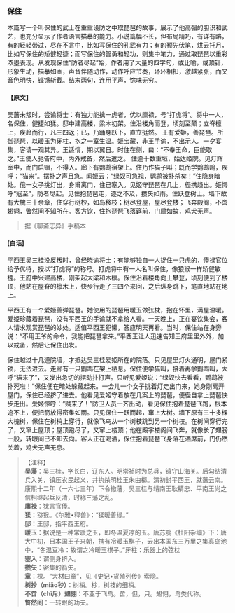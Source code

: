 <script type="text/javascript">
    var head = document.getElementsByTagName('head')[0];
    cssURL = '/public/liao.css';
    linkTag = document.createElement('link');
    linkTag.href = cssURL;
    linkTag.setAttribute('type','text/css');
    linkTag.setAttribute('rel','stylesheet');
    head.appendChild(linkTag);
</script>
### 保住

本篇写一个叫保住的武士在重重设防之中取琵琶的故事，展示了他高强的胆识和武艺，也充分显示了作者语言描摹的能力。小说篇幅不长，但布局精巧，有详有略，有的轻轻带过，尽在不言中，比如写保住的孔武有力；有的预先伏笔，烘云托月，比如写保住的矫健轻捷；而写保住的智勇和轻功，则集中笔力，通过取琵琶以重彩浓墨表现。从发现保住“防者尽起”始，作者用了大量的四字句，或比喻，或顶针，形象生动，描摹如画，声音伴随动作，动作呼应节奏，环环相扣，激越紧张，而又音色明快，铿锵斩截。结末两句，连用平声，馀味无穷。

#### 【原文】
<section>
吴藩未叛时，尝谕将士：有独力能擒一虎者，优以廪禄，号“打虎将”。将中一人，名保住，健捷如猱。邸中建高楼，梁木初架。住沿楼角而登，顷刻至颠；立脊檩上，疾趋而行，凡三四返；已，乃踊身跃下，直立挺然。
王有爱姬，善琵琶。所御琵琶，以暖玉为牙柱，抱之一室生温。姬宝藏，非王手谕，不出示人。一夕宴集，客请一观其异。王适惰，期以翼日。时住在侧，曰：“不奉王命，臣能取之。”王使人驰告府中，内外戒备，然后遣之。
住逾十数重垣，始达姬院。见灯辉室中，而门启锢，不得入。廊下有鹦鹉宿架上。住乃作猫子叫；既而学鹦鹉鸣，疾呼：“猫来”。摆扑之声且急。闻姬云：“绿奴可急视，鹦鹉被扑杀矣！”住隐身暗处。俄一女子挑灯出，身甫离门，住已塞入。见姬守琵琶在几上，径携趋出。姬愕呼“寇至”，防者尽起。见住抱琵琶走，逐之不及，攒矢如雨。住跃登树上。墙下故有大槐三十余章，住穿行树杪，如鸟移枝；树尽登屋，屋尽登楼；飞奔殿阁，不啻翅翎，瞥然间不知所在。客方饮，住抱琵琶飞落筵前，门扃如故，鸡犬无声。

</section>

> 据《聊斋志异》手稿本

#### [白话]
<aside>

平西王吴三桂没反叛时，曾经晓谕将士：有能够独自一人捉住一只虎的，俸禄官位给予优待，授以“打虎将”的称号。打虎将中有一人名叫保住，像猿猴一样矫健敏捷。王府中兴建高楼，刚架起大梁和木檩。保住沿着楼角向上攀登，顷刻便到了楼顶，他站在屋脊的檩木上，快步行走了三四个来回，之后纵身跳下，笔直地站在地上。

平西王有一个爱姬善弹琵琶。她使用的琵琶用暖玉做弦枕，抱在怀里，满屋温暖。爱姬珍藏着琵琶，没有平西王的手谕就不拿给人看。一天晚上，正在宴饮集会，客人请求观赏琵琶的妙处。适值平西王犯懒，答应明天再看。当时，保住站在身旁说：“不用王爷的命令，我能把琵琶拿来。”平西王让人迅速告知王府里里外外，加以戒备，然后让保住出发。

保住越过十几道院墙，才抵达吴三桂爱姬所在的院落。只见屋里灯火通明，屋门紧锁，无法进去。走廊有一只鹦鹉在架上栖息。保住便学猫叫，接着再学鹦鹉叫，大呼“猫来了”，又发出急切的摆动扑打声。只听见爱姬说：“绿奴快去看看，鹦鹉被扑死啦！”保住便在暗处躲藏起来。一会儿一个女子挑着灯走出门来，她身刚离开屋门，保住已经挤了进去。他看见爱姬守着放在几案上的琵琶，便径自拿上琵琶快步走出。爱姬惊呼：“贼来了！”防卫人员一齐出动，看见保住抱着琵琶飞跑，根本追不上，便把箭放得密集如雨。只见保住一跃而起，窜上大树。墙下原有三十多棵大槐树，保住在树梢上穿行，就像飞鸟从一个树枝跳到另一个树枝。在树间穿行完了，又窜上屋顶；屋顶跑尽了，又窜上楼顶；他在殿宇楼阁间飞奔，就像长了翅膀一般，转眼间已不知去向。客人正在喝酒，保住抱着琵琶飞身落在酒席前，门仍然关着，鸡犬无声无息。

</aside>

> 【注释】  
<b>吴藩</b>：吴三桂，字长白，辽东人。明崇祯时为总兵，镇守山海关。后勾结清兵入关，镇压农民起义，井执杀明桂王朱由榔。清初封平西王，就藩云南。康熙十二年（一六七三年）下令撤藩，吴三桂与靖南王耿精忠、平南王尚之信相继起兵反清，时称三藩之乱。  
<b>廪禄</b>：犹言官俸。  
<b>猱</b>：猕猴。《尔雅•释兽》：“猱暖善缘。”  
<b>邸</b>：王邸，指平西王府。  
<b>暖玉</b>：据说是一种常暖之玉，即冬温夏凉的玉。唐苏鹗《杜阳杂编》下：唐大中初，日本国王子来朝，携有冷暖玉棋子，云出本国东三万里之集真岛池中，“冬温亘冷：故谓之冷暖玉棋子。”牙柱：乐器上的弦枕  
<b>塞入</b>：谓侧身挤入。  
<b>攒矢</b>：密集的箭矢。  
<b>章</b>：棵。“大材曰章”，见《史记•货殖列传》索隐。  
<b>树抄（miǎo秒）</b>：树梢。杪，树枝的细梢。  
<b>不啻（chì斥）翅翎</b>：不亚于飞鸟。啻，但，只。翅翎，鸟类代称。  
<b>瞥然间</b>：一转眼的功夫。  
